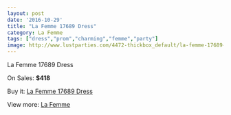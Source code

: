 ```yaml
---
layout: post
date: '2016-10-29'
title: "La Femme 17689 Dress"
category: La Femme
tags: ["dress","prom","charming","femme","party"]
image: http://www.lustparties.com/4472-thickbox_default/la-femme-17689-dress.jpg
---
```

La Femme 17689 Dress

On Sales: **$418**
<a href="https://www.lustparties.com/en/la-femme/1503-la-femme-17689-dress.html"><amp-img layout="responsive" width="600" height="600" src="//www.lustparties.com/4472-thickbox_default/la-femme-17689-dress.jpg" alt="La Femme 17689 Dress 0" /></a>
<a href="https://www.lustparties.com/en/la-femme/1503-la-femme-17689-dress.html"><amp-img layout="responsive" width="600" height="600" src="//www.lustparties.com/4473-thickbox_default/la-femme-17689-dress.jpg" alt="La Femme 17689 Dress 1" /></a>
<a href="https://www.lustparties.com/en/la-femme/1503-la-femme-17689-dress.html"><amp-img layout="responsive" width="600" height="600" src="//www.lustparties.com/4474-thickbox_default/la-femme-17689-dress.jpg" alt="La Femme 17689 Dress 2" /></a>

Buy it: [La Femme 17689 Dress](https://www.lustparties.com/en/la-femme/1503-la-femme-17689-dress.html "La Femme 17689 Dress")

View more: [La Femme](https://www.lustparties.com/en/4-la-femme "La Femme")